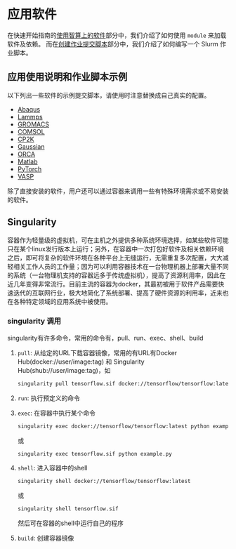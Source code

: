 # 应用软件

在快速开始指南的[使用智算上的软件](../quick-start.md#_6)部分中，我们介绍了如何使用 `module` 来加载软件及依赖。
而在[创建作业提交脚本](../quick-start.md#_7)部分中，我们介绍了如何编写一个 Slurm 作业脚本。

## 应用使用说明和作业脚本示例

以下列出一些软件的示例提交脚本，请使用时注意替换成自己真实的配置。

- [Abaqus](abaqus.md)
- [Lammps](lammps.md)
- [GROMACS](gromacs.md)
- [COMSOL](comsol.md)
- [CP2K](cp2k.md)
- [Gaussian](gaussian.md)
- [ORCA](orca.md)
- [Matlab](matlab.md)
- [PyTorch](pytorch.md)
- [VASP](vasp.md)

除了直接安装的软件，用户还可以通过容器来调用一些有特殊环境需求或不易安装的软件。

## Singularity

容器作为轻量级的虚拟机，可在主机之外提供多种系统环境选择，如某些软件可能只在某个linux发行版本上运行；另外，在容器中一次打包好软件及相关依赖环境之后，即可将复杂的软件环境在各种平台上无缝运行，无需重复多次配置，大大减轻相关工作人员的工作量；因为可以利用容器技术在一台物理机器上部署大量不同的系统（一台物理机支持的容器远多于传统虚拟机），提高了资源利用率，因此在近几年变得非常流行。目前主流的容器为docker，其最初被用于软件产品需要快速迭代的互联网行业，极大地简化了系统部署、提高了硬件资源的利用率，近来也在各种特定领域的应用系统中被使用。

### singularity 调用

singularity有许多命令，常用的命令有，pull、run、exec、shell、build

1. `pull`: 从给定的URL下载容器镜像，常用的有URL有Docker Hub(docker://user/image:tag) 和 Singularity Hub(shub://user/image:tag)，如

    ```bash
    singularity pull tensorflow.sif docker://tensorflow/tensorflow:latest
    ```

2. `run`: 执行预定义的命令

3. `exec`: 在容器中执行某个命令
  
    ```bash
    singularity exec docker://tensorflow/tensorflow:latest python example.py
    ```
  
    或
  
    ```bash
    singularity exec tensorflow.sif python example.py
    ```

4. `shell`: 进入容器中的shell

    ```bash
    singularity shell docker://tensorflow/tensorflow:latest
    ```

    或

    ```bash
    singularity shell tensorflow.sif
    ```

    然后可在容器的shell中运行自己的程序

5. `build`: 创建容器镜像
